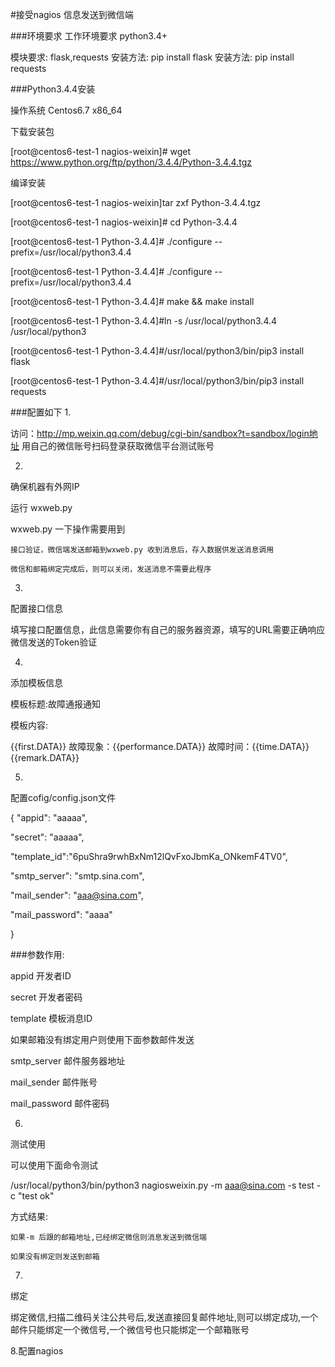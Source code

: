 #接受nagios 信息发送到微信端

###环境要求
工作环境要求 python3.4+

模块要求: flask,requests
安装方法: pip install flask
安装方法: pip install requests



###Python3.4.4安装
>
操作系统 Centos6.7 x86_64
>
下载安装包
>
[root@centos6-test-1 nagios-weixin]# wget https://www.python.org/ftp/python/3.4.4/Python-3.4.4.tgz
>
编译安装
>
[root@centos6-test-1 nagios-weixin]tar zxf Python-3.4.4.tgz
>
[root@centos6-test-1 nagios-weixin]# cd Python-3.4.4
>
[root@centos6-test-1 Python-3.4.4]# ./configure --prefix=/usr/local/python3.4.4
>
[root@centos6-test-1 Python-3.4.4]# ./configure --prefix=/usr/local/python3.4.4
>
[root@centos6-test-1 Python-3.4.4]# make && make install
>
[root@centos6-test-1 Python-3.4.4]#ln -s /usr/local/python3.4.4 /usr/local/python3
>
[root@centos6-test-1 Python-3.4.4]#/usr/local/python3/bin/pip3 install flask
>
[root@centos6-test-1 Python-3.4.4]#/usr/local/python3/bin/pip3 install requests
>
###配置如下
1.
>
访问：http://mp.weixin.qq.com/debug/cgi-bin/sandbox?t=sandbox/login地址
用自己的微信账号扫码登录获取微信平台测试账号

2.
>
确保机器有外网IP
>
运行 wxweb.py
>
wxweb.py 一下操作需要用到
>
	接口验证，微信端发送邮箱到wxweb.py 收到消息后，存入数据供发送消息调用
>
	微信和邮箱绑定完成后，则可以关闭，发送消息不需要此程序
>
>
3.
>
配置接口信息
>
填写接口配置信息，此信息需要你有自己的服务器资源，填写的URL需要正确响应微信发送的Token验证
>
4.
>
添加模板信息
>
模板标题:故障通报通知
>
模板内容:
>
{{first.DATA}} 故障现象：{{performance.DATA}} 故障时间：{{time.DATA}} {{remark.DATA}}
>
5.
>
配置cofig/config.json文件
>
{
 "appid": "aaaaa",
>
 "secret": "aaaaa",
>
 "template_id":"6puShra9rwhBxNm12lQvFxoJbmKa_ONkemF4TV0",
>
 "smtp_server": "smtp.sina.com",
>
 "mail_sender": "aaa@sina.com",
>
 "mail_password": "aaaa"
>
}
>

###参数作用:
>
appid  开发者ID
>
secret 开发者密码
>
template 模板消息ID
>
>
如果邮箱没有绑定用户则使用下面参数邮件发送
>
smtp_server 邮件服务器地址
>
mail_sender  邮件账号
>
mail_password 邮件密码
>

6.
>
测试使用
>
可以使用下面命令测试
>
 /usr/local/python3/bin/python3 nagiosweixin.py  -m aaa@sina.com -s test -c "test ok"
>
方式结果:
>
    如果-m 后跟的邮箱地址,已经绑定微信则消息发送到微信端
>
    如果没有绑定则发送到邮箱
>
7.
>
绑定
>
绑定微信,扫描二维码关注公共号后,发送直接回复邮件地址,则可以绑定成功,一个邮件只能绑定一个微信号,一个微信号也只能绑定一个邮箱账号
>
8.配置nagios
>
